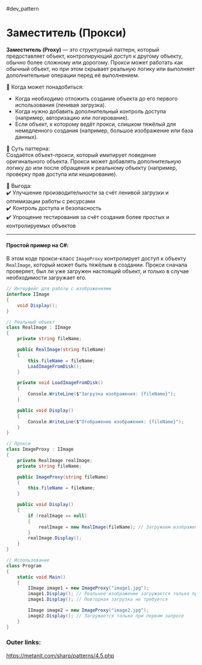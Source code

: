 #dev_pattern
# Заместитель (Прокси)

**Заместитель (Proxy)** — это структурный паттерн, который предоставляет объект, контролирующий доступ к другому объекту, обычно более сложному или дорогому. Прокси может работать как обычный объект, но при этом скрывает реальную логику или выполняет дополнительные операции перед её выполнением.

📌 Когда может понадобиться:  
- Когда необходимо отложить создание объекта до его первого использования (ленивая загрузка).
- Когда нужно добавить дополнительный контроль доступа (например, авторизацию или логирование).
- Если объект, к которому ведёт прокси, слишком тяжёлый для немедленного создания (например, большое изображение или база данных).

📌 Суть паттерна:  
Создаётся объект-прокси, который имитирует поведение оригинального объекта. Прокси может добавлять дополнительную логику до или после обращения к реальному объекту (например, проверку прав доступа или кеширование).

📌 Выгода:  
✔️ Улучшение производительности за счёт ленивой загрузки и оптимизации работы с ресурсами  
✔️ Контроль доступа и безопасность  
✔️ Упрощение тестирования за счёт создания более простых и контролируемых объектов

---
#### Простой пример на C#:
В этом коде прокси-класс `ImageProxy` контролирует доступ к объекту `RealImage`, который может быть тяжёлым в создании. Прокси сначала проверяет, был ли уже загружен настоящий объект, и только в случае необходимости загружает его.

```csharp
// Интерфейс для работы с изображениями
interface IImage
{
    void Display();
}

// Реальный объект
class RealImage : IImage
{
    private string fileName;

    public RealImage(string fileName)
    {
        this.fileName = fileName;
        LoadImageFromDisk();
    }

    private void LoadImageFromDisk()
    {
        Console.WriteLine($"Загрузка изображения: {fileName}");
    }

    public void Display()
    {
        Console.WriteLine($"Отображение изображения: {fileName}");
    }
}

// Прокси
class ImageProxy : IImage
{
    private RealImage realImage;
    private string fileName;

    public ImageProxy(string fileName)
    {
        this.fileName = fileName;
    }

    public void Display()
    {
        if (realImage == null)
        {
            realImage = new RealImage(fileName); // Загружаем изображение при первом запросе
        }
        realImage.Display();
    }
}

// Использование
class Program
{
    static void Main()
    {
        IImage image1 = new ImageProxy("image1.jpg");
        image1.Display(); // Реальное изображение загружается только при вызове
        image1.Display(); // Повторная загрузка не требуется

        IImage image2 = new ImageProxy("image2.jpg");
        image2.Display(); // Загружается только при первом запросе
    }
}
````

### Outer links:
https://metanit.com/sharp/patterns/4.5.php
